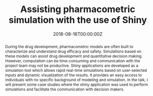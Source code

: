 ---
title: 'Assisting pharmacometric simulation with the use of Shiny'
authors:
- Jia Kang
date: '2018-08-16T00:00:00Z'

# Schedule page publish date (NOT proceeding's date).
publishDate: '20001-01-01T00:00:00Z'

# proceeding type.
# Legend: 0 = Uncategorized; 1 = Talk, 2 = Keynote, 3 = Workshop
# To add more update publications_types.toml and en.yaml
publication_types: ['1']
publication_type_description: Talk

# proceeding name and optional abbreviated proceeding name.
publication: Presented at 2018 Conference
publication_short: Presented at 2018 Conference

abstract: During the drug development, pharmacometric models are often built to characterize and understand drug efficacy and safety. Simulations based on these models can assist drug development and quantitative decision making. However, computation can be time-consuming and communication with the project team may not be productive. Shiny applications are developed as a simulation tool which allows rapid real-time simulations based on user-selected inputs and dynamic visualization of the results. It provides an easy access to individuals with no specific background of modeling and simulation. In the talk, I will present some case studies where the shiny application was used to perform simulations and facilitate the communication with decision makers.

tags:
- Rstudio
featured: false

links:
url_slides: 'https://github.com/rinpharma/2018_presentations/blob/master/talks_folder/2018-Kang-Assisting_Pharmacometric_Simulation_with_the_Use_of_Shiny.pdf'
url_video: ''

---